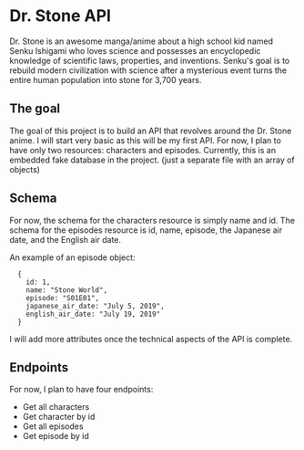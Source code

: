 # Dr. Stone API
Dr. Stone is an awesome manga/anime about a high school kid named Senku Ishigami who loves science and possesses an encyclopedic knowledge of scientific laws, properties, and inventions. Senku's goal is to rebuild modern civilization with science after a mysterious event turns the entire human population into stone for 3,700 years.

## The goal
The goal of this project is to build an API that revolves around the Dr. Stone anime. I will start very basic as this will be my first API. For now, I plan to have only two resources: characters and episodes. Currently, this is an embedded fake database in the project. (just a separate file with an array of objects)

## Schema
For now, the schema for the characters resource is simply name and id. The schema for the episodes resource is id, name, episode, the Japanese air date, and the English air date.

An example of an episode object:
```
  {
    id: 1,
    name: "Stone World",
    episode: "S01E01",
    japanese_air_date: "July 5, 2019",
    english_air_date: "July 19, 2019"
  }
  ```

I will add more attributes once the technical aspects of the API is complete.

## Endpoints
For now, I plan to have four endpoints:
- Get all characters
- Get character by id
- Get all episodes
- Get episode by id

